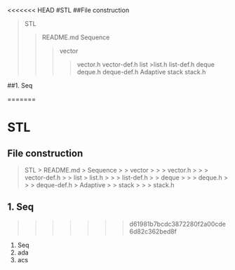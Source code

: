 <<<<<<< HEAD
#STL
##File construction
>STL
>	>README.md
> 	>Sequence
>	>	>vector
>	>	>	>vector.h
>	>	>	>vector-def.h
>	>	>list	>list.h
>	>	>	>list-def.h
>	>	>deque	
>	>	>	>deque.h
>	>	>	>deque-def.h
>	>Adaptive
>	>	>stack
>	>	>	>stack.h

##1. Seq

 
=======
# STL
## File construction
> STL
>       > README.md
>       > Sequence
>       >       > vector
>       >       >       > vector.h
>       >       >       > vector-def.h
>       >       > list  > list.h
>       >       >       > list-def.h
>       >       > deque
>       >       >       > deque.h
>       >       >       > deque-def.h
>       > Adaptive
>       >       > stack
>       >       >       > stack.h

## 1. Seq


>>>>>>> d61981b7bcdc3872280f2a00cde6d82c362bed8f
1. Seq
2. ada
3. acs
